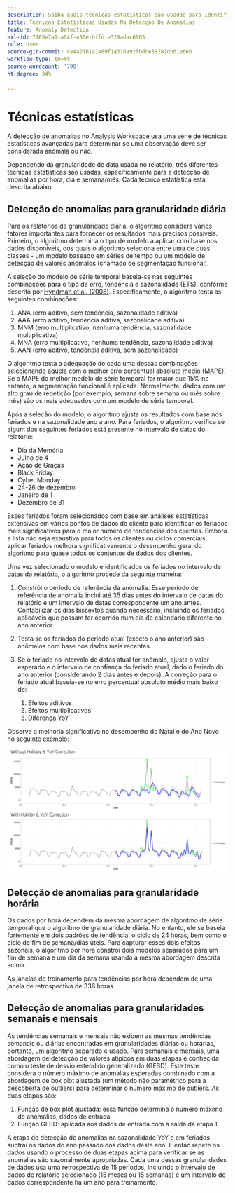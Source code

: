 ```yaml
---
description: Saiba quais técnicas estatísticas são usadas para identificar anomalias.
title: Técnicas Estatísticas Usadas Na Detecção De Anomalias
feature: Anomaly Detection
exl-id: 7165e7a1-a04f-450e-bffd-e329adac6903
role: User
source-git-commit: ce4a21b1a1e89f14316a92fbdce38281db61e666
workflow-type: tm+mt
source-wordcount: '799'
ht-degree: 34%

---
```


# Técnicas estatísticas

A detecção de anomalias no Analysis Workspace usa uma série de técnicas estatísticas avançadas para determinar se uma observação deve ser considerada anômala ou não.

Dependendo da granularidade de data usada no relatório, três diferentes técnicas estatísticas são usadas, especificamente para a detecção de anomalias por hora, dia e semana/mês. Cada técnica estatística está descrita abaixo.

## Detecção de anomalias para granularidade diária

Para os relatórios de granularidade diária, o algoritmo considera vários fatores importantes para fornecer os resultados mais precisos possíveis. Primeiro, o algoritmo determina o tipo de modelo a aplicar com base nos dados disponíveis, dos quais o algoritmo seleciona entre uma de duas classes - um modelo baseado em séries de tempo ou um modelo de detecção de valores anômalos (chamado de segmentação funcional).

A seleção do modelo de série temporal baseia-se nas seguintes combinações para o tipo de erro, tendência e sazonalidade (ETS), conforme descrito por [Hyndman et al. (2008)](https://idp.springer.com/authorize?response_type=cookie&client_id=springerlink&redirect_uri=https%3A%2F%2Flink.springer.com%2Fbook%2F10.1007%2F978-3-540-71918-2). Especificamente, o algoritmo tenta as seguintes combinações:

1. ANA (erro aditivo, sem tendência, sazonalidade aditiva)
1. AAA (erro aditivo, tendência aditiva, sazonalidade aditiva)
1. MNM (erro multiplicativo, nenhuma tendência, sazonalidade multiplicativa)
1. MNA (erro multiplicativo, nenhuma tendência, sazonalidade aditiva)
1. AAN (erro aditivo, tendência aditiva, sem sazonalidade)

O algoritmo testa a adequação de cada uma dessas combinações selecionando aquela com o melhor erro percentual absoluto médio (MAPE). Se o MAPE do melhor modelo de série temporal for maior que 15% no entanto, a segmentação funcional é aplicada. Normalmente, dados com um alto grau de repetição (por exemplo, semana sobre semana ou mês sobre mês) são os mais adequados com um modelo de série temporal.

Após a seleção do modelo, o algoritmo ajusta os resultados com base nos feriados e na sazonalidade ano a ano. Para feriados, o algoritmo verifica se algum dos seguintes feriados está presente no intervalo de datas do relatório:

* Dia da Memória
* Julho de 4
* Ação de Graças
* Black Friday
* Cyber Monday
* 24-26 de dezembro
* Janeiro de 1
* Dezembro de 31

Esses feriados foram selecionados com base em análises estatísticas extensivas em vários pontos de dados do cliente para identificar os feriados mais significativos para o maior número de tendências dos clientes. Embora a lista não seja exaustiva para todos os clientes ou ciclos comerciais, aplicar feriados melhora significativamente o desempenho geral do algoritmo para quase todos os conjuntos de dados dos clientes.

Uma vez selecionado o modelo e identificados os feriados no intervalo de datas do relatório, o algoritmo procede da seguinte maneira:

1. Constrói o período de referência da anomalia. Esse período de referência de anomalia inclui até 35 dias antes do intervalo de datas do relatório e um intervalo de datas correspondente um ano antes. Contabilizar os dias bissextos quando necessário, incluindo os feriados aplicáveis que possam ter ocorrido num dia de calendário diferente no ano anterior.
1. Testa se os feriados do período atual (exceto o ano anterior) são anômalos com base nos dados mais recentes.
1. Se o feriado no intervalo de datas atual for anômalo, ajusta o valor esperado e o intervalo de confiança do feriado atual, dado o feriado do ano anterior (considerando 2 dias antes e depois). A correção para o feriado atual baseia-se no erro percentual absoluto médio mais baixo de:

   1. Efeitos aditivos
   1. Efeitos multiplicativos
   1. Diferença YoY

Observe a melhoria significativa no desempenho do Natal e do Ano Novo no seguinte exemplo:

![Gráficos de duas linhas mostrando alterações de desempenho com e sem desempenho de feriado.](assets/anomaly_statistics.png)

## Detecção de anomalias para granularidade horária

Os dados por hora dependem da mesma abordagem de algoritmo de série temporal que o algoritmo de granularidade diária. No entanto, ele se baseia fortemente em dois padrões de tendência: o ciclo de 24 horas, bem como o ciclo de fim de semana/dias úteis. Para capturar esses dois efeitos sazonais, o algoritmo por hora constrói dois modelos separados para um fim de semana e um dia da semana usando a mesma abordagem descrita acima.

As janelas de treinamento para tendências por hora dependem de uma janela de retrospectiva de 336 horas.

## Detecção de anomalias para granularidades semanais e mensais

As tendências semanais e mensais não exibem as mesmas tendências semanais ou diárias encontradas em granularidades diárias ou horárias, portanto, um algoritmo separado é usado. Para semanais e mensais, uma abordagem de detecção de valores atípicos em duas etapas é conhecida como o teste de desvio estendido generalizado (GESD). Este teste considera o número máximo de anomalias esperadas combinado com a abordagem de box plot ajustada (um método não paramétrico para a descoberta de outliers) para determinar o número máximo de outliers. As duas etapas são:

1. Função de box plot ajustada: essa função determina o número máximo de anomalias, dados de entrada.
1. Função GESD: aplicada aos dados de entrada com a saída da etapa 1.

A etapa de detecção de anomalias na sazonalidade YoY e em feriados subtrai os dados do ano passado dos dados deste ano. E então repete os dados usando o processo de duas etapas acima para verificar se as anomalias são sazonalmente apropriadas. Cada uma dessas granularidades de dados usa uma retrospectiva de 15 períodos, incluindo o intervalo de dados de relatório selecionado (15 meses ou 15 semanas) e um intervalo de dados correspondente há um ano para treinamento.

